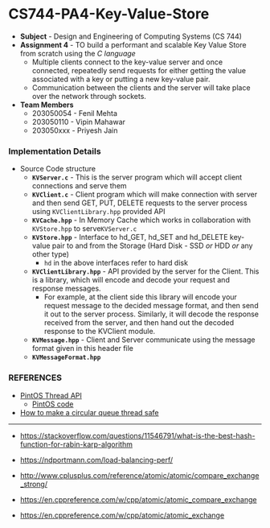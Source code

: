 # CS744-PA4-Key-Value-Store

- **Subject** - Design and Engineering of Computing Systems (CS 744)
- **Assignment 4** - TO build a performant and scalable Key Value Store from scratch using the *C language*
    - Multiple clients connect to the key-value server and once connected, repeatedly send requests for either getting the value associated with a key or putting a new key-value pair.
    - Communication between the clients and the server will take place over the network through sockets.
- **Team Members**
    - 203050054 - Fenil Mehta
    - 203050110 - Vipin Mahawar
    - 203050xxx - Priyesh Jain


### Implementation Details
- Source Code structure
    - **`KVServer.c`** - This is the server program which will accept client connections and serve them
    - **`KVClient.c`** - Client program which will make connection with server and then send GET, PUT, DELETE requests to the server process using `KVClientLibrary.hpp` provided API
    - **`KVCache.hpp`** - In Memory Cache which works in collaboration with `KVStore.hpp` to serve`KVServer.c`
    - **`KVStore.hpp`** - Interface to hd_GET, hd_SET and hd_DELETE key-value pair to and from the Storage (Hard Disk - SSD *or* HDD *or* any other type)
        - `hd` in the above interfaces refer to hard disk
    - **`KVClientLibrary.hpp`** - API provided by the server for the Client. This is a library, which will encode and decode your request and response messages.
        - For example, at the client side this library will encode your request message to the decided message format, and then send it out to the server process. Similarly, it will decode the response received from the server, and then hand out the decoded response to the KVClient module. 
    - **`KVMessage.hpp`** - Client and Server communicate using the message format given in this header file
    - **`KVMessageFormat.hpp`**

### REFERENCES
- [PintOS Thread API](https://github.com/guilload/cs140/blob/master/ps0/pintos_thread.h)
    - [PintOS code](http://people.cs.ksu.edu/~bstinson/courses/cis520/grandepintos.proj1/threads/synch.c)
- [How to make a circular queue thread safe](https://stackoverflow.com/questions/15751410/how-do-i-make-a-circular-queue-thread-safe)

---

- https://stackoverflow.com/questions/11546791/what-is-the-best-hash-function-for-rabin-karp-algorithm
- https://ndportmann.com/load-balancing-perf/

- http://www.cplusplus.com/reference/atomic/atomic/compare_exchange_strong/

- https://en.cppreference.com/w/cpp/atomic/atomic_compare_exchange
- https://en.cppreference.com/w/cpp/atomic/atomic_exchange